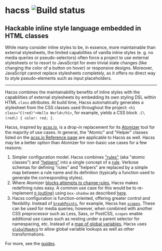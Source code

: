 # hacss ![Build status](https://travis-ci.org/nsaunders/hacss.svg?branch=master)
## Hackable inline style language embedded in HTML classes

While many consider inline styles to be, in essence, more maintainable than
external stylesheets, the limited capabilities of vanilla inline styles (e. g.
no media queries or pseudo-selectors) often force a project to use external
stylesheets or to resort to JavaScript for even trivial state changes (like
changing the color of a button on hover) or responsive designs. Moreover,
JavaScript cannot replace stylesheets completely, as it offers no direct way
to style pseudo-elements such as input placeholders.

--------------------------------------------------------------------------------
Hacss combines the maintainability benefits of inline styles with the
capabilities of external stylesheets by embedding its own styling DSL within
HTML `class` attributes. At build time, Hacss automatically generates a
stylesheet from the CSS classes used throughout the project:
`<h1 class="C(red)">Hello World</h1>`, for example, yields a CSS block
`.C\(red\) { color: red; }`.

Hacss, inspired by [acss.io](https://acss.io), is a drop-in replacement for its
[Atomizer](https://github.com/acss-io/atomizer) tool for the majority of use
cases. In general, the "Atomic" and "Helper" classes listed on the
[acss.io Reference page](http://acss.io/reference.html) are applicable to Hacss
as well. Hacss may be a better option than Atomizer for non-basic use cases for
a few reasons:

1. Simpler configuration model. Hacss combines
   ["rules"](https://github.com/acss-io/atomizer/blob/master/src/rules.js)
   (aka "atomic classes") and
   ["helpers"](https://github.com/acss-io/atomizer/blob/master/src/helpers.js)
   into a single concept of a [rule](guides/config.md#rules). Verbose schemas
   for defining "rules" and "helpers" are replaced by a simple map between a
   rule name and its definition (typically a function used to generate the
   corresponding styles).
2. Where Atomizer
   [blocks attempts to change rules](https://github.com/acss-io/atomizer/search?q=already+exists+with+a+different&unscoped_q=already+exists+with+a+different),
   Hacss makes redefining rules easy. A common use case for this would be to
   re-implement
   [`O` (outline)](https://github.com/nsaunders/hacss/search?q=outline&unscoped_q=outline)
   using `box-shadow` as described
   [here](https://dev.to/hybrid_alex/better-css-outlines-with-box-shadows-1k7j).
3. Hacss configuration is function-oriented, offering greater control and
   flexibility. Instead of
   [`breakPoints`](https://github.com/acss-io/atomizer/blob/fc0d460e2e0f82acaa3d626da03193b9895c8010/examples/example-config.js#L15),
   for example, Hacss has [`scopes`](guides/config.md#scopes). These can be used
   for media queries; however, when combined with another CSS preprocessor such
   as Less, Sass, or PostCSS, `scopes` enable additional use cases such as
   nesting under a parent selector for namespacing, etc. Instead of a
   [map of global variables](https://github.com/acss-io/atomizer/blob/fc0d460e2e0f82acaa3d626da03193b9895c8010/examples/example-config.js#L6),
   Hacss uses [`globalMapArg`](guides/config.md#globalMapArg) to allow global
   variable lookups as well as other transformations.

For more, see the [guides](./guides).
